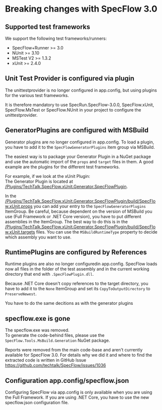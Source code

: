 # Breaking changes with SpecFlow 3.0

## Supported test frameworks

We support the following test frameworks/runners:

 - SpecFlow+Runner >= 3.0
 - NUnit >= 3.10
 - MSTest V2 >= 1.3.2
 - xUnit >= 2.4.0

## Unit Test Provider is configured via plugin

The unittestprovider is no longer configured in app.config, but using plugins for the various test frameworks.

It is therefore mandatory to use SpecRun.SpecFlow-3.0.0, SpecFlow.xUnit, SpecFlow.MsTest or SpecFlow.NUnit in your project to configure the unittestprovider.

## GeneratorPlugins are configured with MSBuild

Generator plugins are no longer configured in app.config.
To load a plugin, you have to add it to the `SpecFlowGeneratorPlugins` item group via MSBuild.

The easiest way is to package your Generator Plugin in a NuGet package and use the automatic import of the `props` and `target` files in them.
A good example are the plugins for the different test frameworks.

For example, if we look at the xUnit Plugin:  
The Generator Plugin is located at [/Plugins/TechTalk.SpecFlow.xUnit.Generator.SpecFlowPlugin](https://github.com/SpecFlowOSS/SpecFlow/tree/master/Plugins/TechTalk.SpecFlow.xUnit.Generator.SpecFlowPlugin).

In the [/Plugins/TechTalk.SpecFlow.xUnit.Generator.SpecFlowPlugin/build/SpecFlow.xUnit.props](https://github.com/SpecFlowOSS/SpecFlow/tree/master/Plugins/TechTalk.SpecFlow.xUnit.Generator.SpecFlowPlugin/build/SpecFlow.xUnit.props) you can add your entry to the `SpecFlowGeneratorPlugins` ItemGroup. Be careful, because dependent on the version of MSBuild you use (Full Framework or .NET Core version), you have to put different assemblies in the ItemGroup.
The best way to do this is in the [/Plugins/TechTalk.SpecFlow.xUnit.Generator.SpecFlowPlugin/build/SpecFlow.xUnit.targets](https://github.com/SpecFlowOSS/SpecFlow/tree/master/Plugins/TechTalk.SpecFlow.xUnit.Generator.SpecFlowPlugin/build/SpecFlow.xUnit.targets) files. You can use the `MSBuildRuntimeType` property to decide which assembly you want to use.

## RuntimePlugins are configured by References

Runtime plugins are also no longer configuredin app.config.
SpecFlow loads now all files in the folder of the test assembly and in the current working directory that end with `.SpecFlowPlugin.dll`.

Because .NET Core doesn't copy references to the target directory, you have to add it to the `None` ItemGroup and set its `CopyToOutputDirectory` to `PreserveNewest`.

You have to do the same decitions <!-- What does this mean? --> as with the generator plugins

## specflow.exe is gone

The specflow.exe was removed.  
To generate the code-behind files, please use the `SpecFlow.Tools.MsBuild.Generation` NuGet package.  

Reports were removed from the main code-base and aren't currently available for SpecFlow 3.0. For details why we did it and where to find the extracted code is written in GitHub Issue <https://github.com/techtalk/SpecFlow/issues/1036>

## Configuration app.config/specflow.json

Configuring SpecFlow via app.config is only available when you are using the Full Framework. If you are using .NET Core, you have to use the new specflow.json configuration file.
